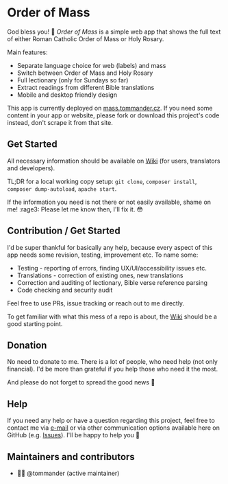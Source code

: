 # Order of Mass

God bless you! :pray: *Order of Mass* is a simple web app that shows the full text of either Roman Catholic Order of Mass or Holy Rosary.

Main features:

 * Separate language choice for web (labels) and mass
 * Switch between Order of Mass and Holy Rosary
 * Full lectionary (only for Sundays so far)
 * Extract readings from different Bible translations
 * Mobile and desktop friendly design

This app is currently deployed on [mass.tommander.cz](https://mass.tommander.cz). If you need some content in your app or website, please fork or download this project's code instead, don't scrape it from that site.

## Get Started

All necessary information should be available on [Wiki](https://github.com/tommander/catholic-mass/wiki/) (for users, translators and developers).

TL;DR for a local working copy setup: `git clone`, `composer install`, `composer dump-autoload`, `apache start`.

If the information you need is not there or not easily available, shame on me! :rage3: Please let me know then, I'll fix it. :flushed:

## Contribution / Get Started

I'd be super thankful for basically any help, because every aspect of this app needs some revision, testing, improvement etc. To name some:

 * Testing - reporting of errors, finding UX/UI/accessibility issues etc.
 * Translations - correction of existing ones, new translations
 * Correction and auditing of lectionary, Bible verse reference parsing
 * Code checking and security audit

Feel free to use PRs, issue tracking or reach out to me directly.

To get familiar with what this mess of a repo is about, the [Wiki](https://github.com/tommander/catholic-mass/wiki) should be a good starting point.

## Donation

No need to donate to me. There is a lot of people, who need help (not only financial). I'd be more than grateful if you help those who need it the most.

And please do not forget to spread the good news :pray:

## Help

If you need any help or have a question regarding this project, feel free to contact me via [e-mail](mailto:8601794+tommander@users.noreply.github.com) or via other communication options available here on GitHub (e.g. [Issues](https://github.com/tommander/catholic-mass/issues)). I'll be happy to help you :handshake:

## Maintainers and contributors

- :man_office_worker: @tommander (active maintainer)
